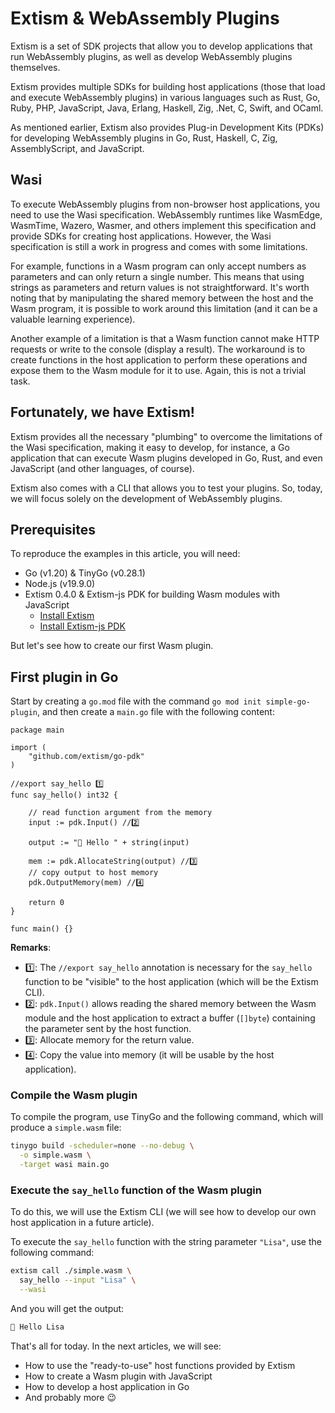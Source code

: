 # Extism & WebAssembly Plugins

Extism is a set of SDK projects that allow you to develop applications that run WebAssembly plugins, as well as develop WebAssembly plugins themselves.

Extism provides multiple SDKs for building host applications (those that load and execute WebAssembly plugins) in various languages such as Rust, Go, Ruby, PHP, JavaScript, Java, Erlang, Haskell, Zig, .Net, C, Swift, and OCaml.

As mentioned earlier, Extism also provides Plug-in Development Kits (PDKs) for developing WebAssembly plugins in Go, Rust, Haskell, C, Zig, AssemblyScript, and JavaScript.

## Wasi

To execute WebAssembly plugins from non-browser host applications, you need to use the Wasi specification. WebAssembly runtimes like WasmEdge, WasmTime, Wazero, Wasmer, and others implement this specification and provide SDKs for creating host applications. However, the Wasi specification is still a work in progress and comes with some limitations.

For example, functions in a Wasm program can only accept numbers as parameters and can only return a single number. This means that using strings as parameters and return values is not straightforward. It's worth noting that by manipulating the shared memory between the host and the Wasm program, it is possible to work around this limitation (and it can be a valuable learning experience).

Another example of a limitation is that a Wasm function cannot make HTTP requests or write to the console (display a result). The workaround is to create functions in the host application to perform these operations and expose them to the Wasm module for it to use. Again, this is not a trivial task.

## Fortunately, we have Extism!

Extism provides all the necessary "plumbing" to overcome the limitations of the Wasi specification, making it easy to develop, for instance, a Go application that can execute Wasm plugins developed in Go, Rust, and even JavaScript (and other languages, of course).

Extism also comes with a CLI that allows you to test your plugins. So, today, we will focus solely on the development of WebAssembly plugins.

## Prerequisites

To reproduce the examples in this article, you will need:

- Go (v1.20) & TinyGo (v0.28.1)
- Node.js (v19.9.0)
- Extism 0.4.0 & Extism-js PDK for building Wasm modules with JavaScript
  - [Install Extism](https://extism.org/docs/install)
  - [Install Extism-js PDK](https://extism.org/docs/write-a-plugin/js-pdk#how-to-install-and-use-the-extism-js-pdk)

But let's see how to create our first Wasm plugin.

## First plugin in Go

Start by creating a `go.mod` file with the command `go mod init simple-go-plugin`, and then create a `main.go` file with the following content:

```golang
package main

import (
	"github.com/extism/go-pdk"
)

//export say_hello 1️⃣
func say_hello() int32 {

	// read function argument from the memory
	input := pdk.Input() //2️⃣

	output := "👋 Hello " + string(input)

	mem := pdk.AllocateString(output) //3️⃣
	// copy output to host memory
	pdk.OutputMemory(mem) //4️⃣

	return 0
}

func main() {}
```

**Remarks**:
- 1️⃣: The `//export say_hello` annotation is necessary for the `say_hello` function to be "visible" to the host application (which will be the Extism CLI).
- 2️⃣: `pdk.Input()` allows reading the shared memory between the Wasm module and the host application to extract a buffer (`[]byte`) containing the parameter sent by the host function.
- 3️⃣: Allocate memory for the return value.
- 4️⃣: Copy the value into memory (it will be usable by the host application).

### Compile the Wasm plugin

To compile the program, use TinyGo and the following command, which will produce a `simple.wasm` file:

```bash
tinygo build -scheduler=none --no-debug \
  -o simple.wasm \
  -target wasi main.go
```

### Execute the `say_hello` function of the Wasm plugin

To do this, we will use the Extism CLI (we will see how to develop our own host application in a future article).

To execute the `say_hello` function with the string parameter `"Lisa"`, use the following command:

```bash
extism call ./simple.wasm \
  say_hello --input "Lisa" \
  --wasi
```

And you will get the output:

```bash
👋 Hello Lisa
```

That's all for today. In the next articles, we will see:
- How to use the "ready-to-use" host functions provided by Extism
- How to create a Wasm plugin with JavaScript
- How to develop a host application in Go
- And probably more 😉
